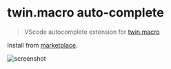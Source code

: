 # twin.macro auto-complete

> VScode autocomplete extension for [twin.macro](https://github.com/ben-rogerson/twin.macro)

Install from [marketplace](https://marketplace.visualstudio.com/items?itemName=DennisVash.twin-macro-autocomplete-vscode).

![screenshot](https://user-images.githubusercontent.com/27515937/82094436-ba08f000-9705-11ea-8157-c3e270c5c5e4.png)

